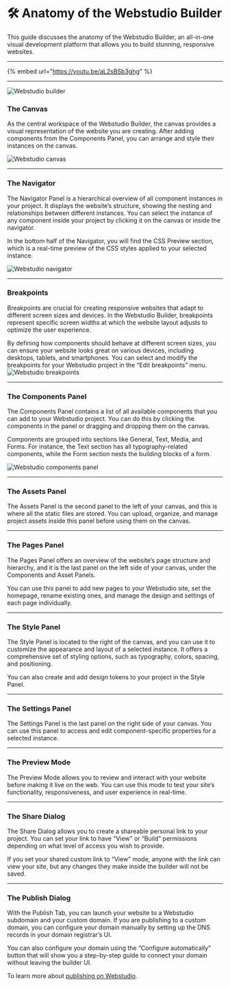 # 🛠 Anatomy of the Webstudio Builder

This guide discusses the anatomy of the Webstudio Builder, an all-in-one visual development platform that allows you to build stunning, responsive websites.

***

{% embed url="https://youtu.be/aL2sBSb3ghg" %}

***

![Webstudio builder](../../.gitbook/assets/university/Anatomy\_Webstudio\_Builder\_Main.avif)

### The Canvas

As the central workspace of the Webstudio Builder, the canvas provides a visual representation of the website you are creating. After adding components from the Components Panel, you can arrange and style their instances on the canvas.

&#x20;![Webstudio canvas](../../.gitbook/assets/university/Anatomy\_Webstudio\_Builder\_Canvas.png)

***

### The Navigator

The Navigator Panel is a hierarchical overview of all component instances in your project. It displays the website’s structure, showing the nesting and relationships between different instances. You can select the instance of any component inside your project by clicking it on the canvas or inside the navigator.

In the bottom half of the Navigator, you will find the CSS Preview section, which is a real-time preview of the CSS styles applied to your selected instance.

&#x20;![Webstudio navigator](../../.gitbook/assets/university/Anatomy\_Webstudio\_Builder\_Navigator.png)

***

### Breakpoints

Breakpoints are crucial for creating responsive websites that adapt to different screen sizes and devices. In the Webstudio Builder, breakpoints represent specific screen widths at which the website layout adjusts to optimize the user experience.

By defining how components should behave at different screen sizes, you can ensure your website looks great on various devices, including desktops, tablets, and smartphones. You can select and modify the breakpoints for your Webstudio project in the “Edit breakpoints” menu. ![Webstudio breakpoints](../../.gitbook/assets/university/Anatomy\_Webstudio\_Builder\_Breakpoints.png)

***

### The Components Panel

The Components Panel contains a list of all available components that you can add to your Webstudio project. You can do this by clicking the components in the panel or dragging and dropping them on the canvas.

Components are grouped into sections like General, Text, Media, and Forms. For instance, the Text section has all typography-related components, while the Form section nests the building blocks of a form.&#x20;

![Webstudio components panel](../../.gitbook/assets/university/Anatomy\_Webstudio\_Builder\_Components.png)

***

### The Assets Panel

The Assets Panel is the second panel to the left of your canvas, and this is where all the static files are stored. You can upload, organize, and manage project assets inside this panel before using them on the canvas.

***

### The Pages Panel

The Pages Panel offers an overview of the website’s page structure and hierarchy, and it is the last panel on the left side of your canvas, under the Components and Asset Panels.

You can use this panel to add new pages to your Webstudio site, set the homepage, rename existing ones, and manage the design and settings of each page individually.

***

### The Style Panel

The Style Panel is located to the right of the canvas, and you can use it to customize the appearance and layout of a selected instance. It offers a comprehensive set of styling options, such as typography, colors, spacing, and positioning.

You can also create and add design tokens to your project in the Style Panel.

***

### The Settings Panel

The Settings Panel is the last panel on the right side of your canvas. You can use this panel to access and edit component-specific properties for a selected instance.

***

### The Preview Mode

The Preview Mode allows you to review and interact with your website before making it live on the web. You can use this mode to test your site’s functionality, responsiveness, and user experience in real-time.

***

### The Share Dialog

The Share Dialog allows you to create a shareable personal link to your project. You can set your link to have “View” or “Build” permissions depending on what level of access you wish to provide.

If you set your shared custom link to “View” mode, anyone with the link can view your site, but any changes they make inside the builder will not be saved.

***

### The Publish Dialog

With the Publish Tab, you can launch your website to a Webstudio subdomain and your custom domain. If you are publishing to a custom domain, you can configure your domain manually by setting up the DNS records in your domain registrar’s UI.

You can also configure your domain using the “Configure automatically” button that will show you a step-by-step guide to connect your domain without leaving the builder UI.

To learn more about [publishing on Webstudio](https://webstudio.is/blog/publishing-your-webstudio-site).
